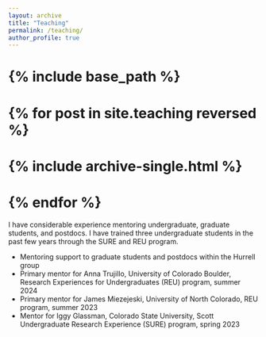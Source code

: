 ```yaml
---
layout: archive
title: "Teaching"
permalink: /teaching/
author_profile: true
---
```


# {% include base_path %}

# {% for post in site.teaching reversed %}
#  {% include archive-single.html %}
# {% endfor %}

I have considerable experience mentoring undergraduate, graduate students, and postdocs. I have trained three undergraduate students in the past few years through the SURE and REU program. 
* Mentoring support to graduate students and postdocs within the Hurrell group
* Primary mentor for Anna Trujillo, University of Colorado Boulder, Research Experiences for Undergraduates (REU) program, summer 2024 
* Primary mentor for James Miezejeski, University of North Colorado, REU program, summer 2023 
* Mentor for Iggy Glassman, Colorado State University, Scott Undergraduate Research Experience (SURE) program, spring 2023 

